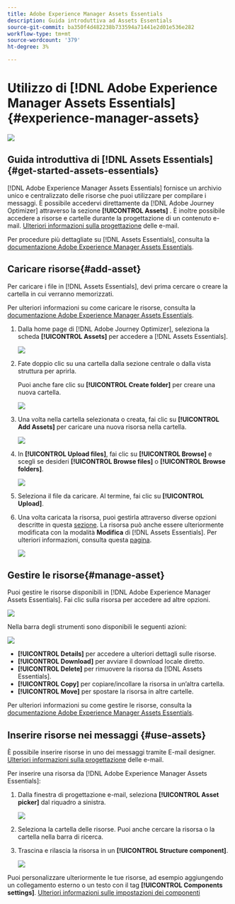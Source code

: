 ```yaml
---
title: Adobe Experience Manager Assets Essentials
description: Guida introduttiva ad Assets Essentials
source-git-commit: ba350f4d482238b733594a71441e2d01e536e282
workflow-type: tm+mt
source-wordcount: '379'
ht-degree: 3%

---
```


# Utilizzo di [!DNL Adobe Experience Manager Assets Essentials]{#experience-manager-assets}

![](assets/do-not-localize/badge.png)

## Guida introduttiva di [!DNL Assets Essentials] {#get-started-assets-essentials}

[!DNL Adobe Experience Manager Assets Essentials] fornisce un archivio unico e centralizzato delle risorse che puoi utilizzare per compilare i messaggi. È possibile accedervi direttamente da [!DNL Adobe Journey Optimizer] attraverso la sezione **[!UICONTROL Assets]** . È inoltre possibile accedere a risorse e cartelle durante la progettazione di un contenuto e-mail. [Ulteriori informazioni sulla progettazione](design-emails.md) delle e-mail.

Per procedure più dettagliate su [!DNL Assets Essentials], consulta la [documentazione Adobe Experience Manager Assets Essentials](https://experienceleague.adobe.com/docs/experience-manager-assets-essentials/help/introduction.html).

## Caricare risorse{#add-asset}

Per caricare i file in [!DNL Assets Essentials], devi prima cercare o creare la cartella in cui verranno memorizzati.

Per ulteriori informazioni su come caricare le risorse, consulta la [documentazione Adobe Experience Manager Assets Essentials](https://experienceleague.adobe.com/docs/experience-manager-assets-essentials/help/add-delete-assets.html).

1. Dalla home page di [!DNL Adobe Journey Optimizer], seleziona la scheda **[!UICONTROL Assets]** per accedere a [!DNL Assets Essentials].

   ![](assets/media_library_1.png)

1. Fate doppio clic su una cartella dalla sezione centrale o dalla vista struttura per aprirla.

   Puoi anche fare clic su **[!UICONTROL Create folder]** per creare una nuova cartella.

   ![](assets/media_library_8.png)

1. Una volta nella cartella selezionata o creata, fai clic su **[!UICONTROL Add Assets]** per caricare una nuova risorsa nella cartella.

   ![](assets/media_library_2.png)

1. In **[!UICONTROL Upload files]**, fai clic su **[!UICONTROL Browse]** e scegli se desideri **[!UICONTROL Browse files]** o **[!UICONTROL Browse folders]**.

   ![](assets/media_library_3.png)

1. Seleziona il file da caricare. Al termine, fai clic su **[!UICONTROL Upload]**.

1. Una volta caricata la risorsa, puoi gestirla attraverso diverse opzioni descritte in questa [sezione](#manage-asset). La risorsa può anche essere ulteriormente modificata con la modalità **Modifica** di [!DNL Assets Essentials]. Per ulteriori informazioni, consulta questa [pagina](#edit-assets).

   ![](assets/media_library_12.png)

## Gestire le risorse{#manage-asset}

Puoi gestire le risorse disponibili in [!DNL Adobe Experience Manager Assets Essentials]. Fai clic sulla risorsa per accedere ad altre opzioni.

![](assets/media_library_12.png)

Nella barra degli strumenti sono disponibili le seguenti azioni:

![](assets/media_library_4.png)

* **[!UICONTROL Details]** per accedere a ulteriori dettagli sulle risorse.
* **[!UICONTROL Download]** per avviare il download locale diretto.
* **[!UICONTROL Delete]** per rimuovere la risorsa da  [!DNL Assets Essentials].
* **[!UICONTROL Copy]** per copiare/incollare la risorsa in un’altra cartella.
* **[!UICONTROL Move]** per spostare la risorsa in altre cartelle.

Per ulteriori informazioni su come gestire le risorse, consulta la [documentazione Adobe Experience Manager Assets Essentials](https://experienceleague.adobe.com/docs/experience-manager-assets-essentials/help/manage-assets.html).

## Inserire risorse nei messaggi {#use-assets}

È possibile inserire risorse in uno dei messaggi tramite E-mail designer. [Ulteriori informazioni sulla progettazione](design-emails.md) delle e-mail.

Per inserire una risorsa da [!DNL Adobe Experience Manager Assets Essentials]:

1. Dalla finestra di progettazione e-mail, seleziona **[!UICONTROL Asset picker]** dal riquadro a sinistra.

   ![](assets/media_library_5.png)

1. Seleziona la cartella delle risorse. Puoi anche cercare la risorsa o la cartella nella barra di ricerca.

1. Trascina e rilascia la risorsa in un **[!UICONTROL Structure component]**.

   ![](assets/media_library_6.png)

Puoi personalizzare ulteriormente le tue risorse, ad esempio aggiungendo un collegamento esterno o un testo con il tag **[!UICONTROL Components settings]**. [Ulteriori informazioni sulle impostazioni dei componenti](content-components.md)

<!--

## Edit and modify assets {#edit-assets}

Your assets can be edited through the **[!UICONTROL Edit mode]** in [!DNL Assets Essentials]. Through this mode, you can crop, resize and rotate your asset. Click the **[!UICONTROL Edit]** button to access the editing mode of your asset.

![](assets/media_library_10.png)

Following actions are available in the toolbar:

![](assets/media_library_11.png)

* **[!UICONTROL Start crop]** to focus on only the content you want in your asset.
* **[!UICONTROL Rotate left]** to rotate your asset counter-clockwise by 90 degrees.
* **[!UICONTROL Rotate right]** to rotate your asset clockwise by 90 degrees.
* **[!UICONTROL Flip vertically]** to vertically mirror your asset.
* **[!UICONTROL Flip horizontally]** to horizontally mirror your asset.
* **[!UICONTROL Launch map]** to insert an image map. For more on this, refer to the [Add image maps](https://experienceleague.adobe.com/docs/experience-manager-65/assets/using/image-maps.html?lang=en#using) documentation.

## Share assets {#share-assets}

When using the Media library, each asset is saved in folders or sub-folders. You can choose to share your folders and which level of access to assign.

For more information on how to share access to your folders, refer to this page.

-->
